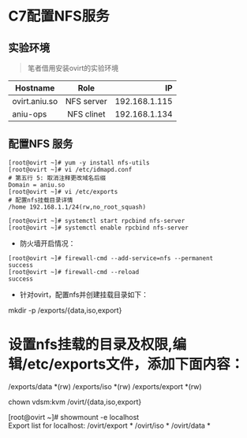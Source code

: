 # C7配置NFS服务

## 实验环境

> 笔者借用安装ovirt的实验环境

| Hostname      | Role             | IP            |
| ------------- |:----------------:| -------------:|
| ovirt.aniu.so | NFS server       | 192.168.1.115 |
| aniu-ops      | NFS clinet       | 192.168.1.134 |


## 配置NFS 服务

```
[root@ovirt ~]# yum -y install nfs-utils
[root@ovirt ~]# vi /etc/idmapd.conf
# 第五行 5: 取消注释更改域名后缀
Domain = aniu.so
[root@ovirt ~]# vi /etc/exports
# 配置nfs挂载目录详情
/home 192.168.1.1/24(rw,no_root_squash)

[root@ovirt ~]# systemctl start rpcbind nfs-server 
[root@ovirt ~]# systemctl enable rpcbind nfs-server 
```

- 防火墙开启情况：
```
[root@ovirt ~]# firewall-cmd --add-service=nfs --permanent 
success
[root@ovirt ~]# firewall-cmd --reload 
success
```

- 针对ovirt，配置nfs并创建挂载目录如下：


mkdir -p /exports/{data,iso,export}

# 设置nfs挂载的目录及权限,编辑/etc/exports文件，添加下面内容：

/exports/data      *(rw)
/exports/iso      *(rw)
/exports/export    *(rw)

chown vdsm:kvm /ovirt/{data,iso,export}


[root@ovirt ~]# showmount -e localhost               
Export list for localhost:
/ovirt/export *
/ovirt/iso    *
/ovirt/data   *